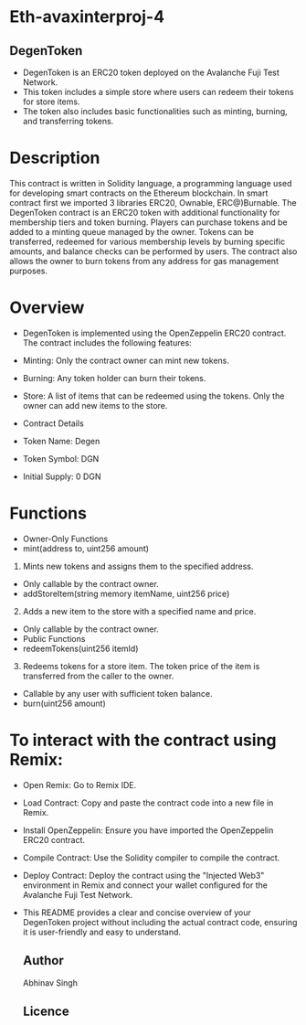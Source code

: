 # Eth-avaxinterproj-4

## DegenToken
- DegenToken is an ERC20 token deployed on the Avalanche Fuji Test Network.
- This token includes a simple store where users can redeem their tokens for store items.
- The token also includes basic functionalities such as minting, burning, and transferring tokens.

# Description
This contract is written in Solidity language, a programming language used for developing smart contracts on the Ethereum blockchain. In smart contract first we imported 3 libraries ERC20, Ownable, ERC@)Burnable. The DegenToken contract is an ERC20 token with additional functionality for membership tiers and token burning. Players can purchase tokens and be added to a minting queue managed by the owner. Tokens can be transferred, redeemed for various membership levels by burning specific amounts, and balance checks can be performed by users. The contract also allows the owner to burn tokens from any address for gas management purposes.

# Overview
- DegenToken is implemented using the OpenZeppelin ERC20 contract. The contract includes the following features:

- Minting: Only the contract owner can mint new tokens.
- Burning: Any token holder can burn their tokens.
- Store: A list of items that can be redeemed using the tokens. Only the owner can add new items to the store.
- Contract Details
- Token Name: Degen
- Token Symbol: DGN
- Initial Supply: 0 DGN
# Functions
- Owner-Only Functions
- mint(address to, uint256 amount)

1. Mints new tokens and assigns them to the specified address.
- Only callable by the contract owner.
- addStoreItem(string memory itemName, uint256 price)

2. Adds a new item to the store with a specified name and price.
- Only callable by the contract owner.
- Public Functions
- redeemTokens(uint256 itemId)

3. Redeems tokens for a store item. The token price of the item is transferred from the caller to the owner.
- Callable by any user with sufficient token balance.
- burn(uint256 amount)



# To interact with the contract using Remix:

- Open Remix: Go to Remix IDE.
- Load Contract: Copy and paste the contract code into a new file in Remix.
- Install OpenZeppelin: Ensure you have imported the OpenZeppelin ERC20 contract.
- Compile Contract: Use the Solidity compiler to compile the contract.
- Deploy Contract: Deploy the contract using the "Injected Web3" environment in Remix and connect your wallet configured for the Avalanche Fuji Test Network.
- This README provides a clear and concise overview of your DegenToken project without including the actual contract code, ensuring it is user-friendly and easy to understand.

  ## Author
  Abhinav Singh

  ## Licence

  
